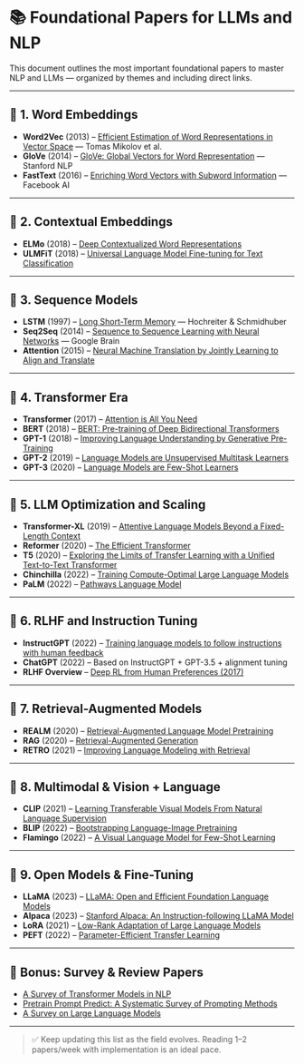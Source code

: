 # 📚 Foundational Papers for LLMs and NLP

This document outlines the most important foundational papers to master NLP and LLMs — organized by themes and including direct links.

---

## 🔹 1. Word Embeddings

- **Word2Vec** (2013) – [Efficient Estimation of Word Representations in Vector Space](https://arxiv.org/abs/1301.3781) — Tomas Mikolov et al.
- **GloVe** (2014) – [GloVe: Global Vectors for Word Representation](https://aclanthology.org/D14-1162/) — Stanford NLP
- **FastText** (2016) – [Enriching Word Vectors with Subword Information](https://arxiv.org/abs/1607.04606) — Facebook AI

---

## 🔹 2. Contextual Embeddings

- **ELMo** (2018) – [Deep Contextualized Word Representations](https://arxiv.org/abs/1802.05365)
- **ULMFiT** (2018) – [Universal Language Model Fine-tuning for Text Classification](https://arxiv.org/abs/1801.06146)

---

## 🔹 3. Sequence Models

- **LSTM** (1997) – [Long Short-Term Memory](https://www.bioinf.jku.at/publications/older/2604.pdf) — Hochreiter & Schmidhuber
- **Seq2Seq** (2014) – [Sequence to Sequence Learning with Neural Networks](https://arxiv.org/abs/1409.3215) — Google Brain
- **Attention** (2015) – [Neural Machine Translation by Jointly Learning to Align and Translate](https://arxiv.org/abs/1409.0473)

---

## 🔹 4. Transformer Era

- **Transformer** (2017) – [Attention is All You Need](https://arxiv.org/abs/1706.03762)
- **BERT** (2018) – [BERT: Pre-training of Deep Bidirectional Transformers](https://arxiv.org/abs/1810.04805)
- **GPT-1** (2018) – [Improving Language Understanding by Generative Pre-Training](https://cdn.openai.com/research-covers/language-unsupervised/language_understanding_paper.pdf)
- **GPT-2** (2019) – [Language Models are Unsupervised Multitask Learners](https://cdn.openai.com/better-language-models/language_models_are_unsupervised_multitask_learners.pdf)
- **GPT-3** (2020) – [Language Models are Few-Shot Learners](https://arxiv.org/abs/2005.14165)

---

## 🔹 5. LLM Optimization and Scaling

- **Transformer-XL** (2019) – [Attentive Language Models Beyond a Fixed-Length Context](https://arxiv.org/abs/1901.02860)
- **Reformer** (2020) – [The Efficient Transformer](https://arxiv.org/abs/2001.04451)
- **T5** (2020) – [Exploring the Limits of Transfer Learning with a Unified Text-to-Text Transformer](https://arxiv.org/abs/1910.10683)
- **Chinchilla** (2022) – [Training Compute-Optimal Large Language Models](https://arxiv.org/abs/2203.15556)
- **PaLM** (2022) – [Pathways Language Model](https://arxiv.org/abs/2204.02311)

---

## 🔹 6. RLHF and Instruction Tuning

- **InstructGPT** (2022) – [Training language models to follow instructions with human feedback](https://arxiv.org/abs/2203.02155)
- **ChatGPT** (2022) – Based on InstructGPT + GPT-3.5 + alignment tuning
- **RLHF Overview** – [Deep RL from Human Preferences (2017)](https://arxiv.org/abs/1706.03741)

---

## 🔹 7. Retrieval-Augmented Models

- **REALM** (2020) – [Retrieval-Augmented Language Model Pretraining](https://arxiv.org/abs/2002.08909)
- **RAG** (2020) – [Retrieval-Augmented Generation](https://arxiv.org/abs/2005.11401)
- **RETRO** (2021) – [Improving Language Modeling with Retrieval](https://arxiv.org/abs/2112.04426)

---

## 🔹 8. Multimodal & Vision + Language

- **CLIP** (2021) – [Learning Transferable Visual Models From Natural Language Supervision](https://arxiv.org/abs/2103.00020)
- **BLIP** (2022) – [Bootstrapping Language-Image Pretraining](https://arxiv.org/abs/2201.12086)
- **Flamingo** (2022) – [A Visual Language Model for Few-Shot Learning](https://arxiv.org/abs/2204.14198)

---

## 🔹 9. Open Models & Fine-Tuning

- **LLaMA** (2023) – [LLaMA: Open and Efficient Foundation Language Models](https://arxiv.org/abs/2302.13971)
- **Alpaca** (2023) – [Stanford Alpaca: An Instruction-following LLaMA Model](https://crfm.stanford.edu/2023/03/13/alpaca.html)
- **LoRA** (2021) – [Low-Rank Adaptation of Large Language Models](https://arxiv.org/abs/2106.09685)
- **PEFT** (2022) – [Parameter-Efficient Transfer Learning](https://arxiv.org/abs/2203.15556)

---

## 📌 Bonus: Survey & Review Papers

- [A Survey of Transformer Models in NLP](https://arxiv.org/abs/2006.05138)
- [Pretrain Prompt Predict: A Systematic Survey of Prompting Methods](https://arxiv.org/abs/2107.13586)
- [A Survey on Large Language Models](https://arxiv.org/abs/2303.18223)

---

> ✅ Keep updating this list as the field evolves. Reading 1–2 papers/week with implementation is an ideal pace.
